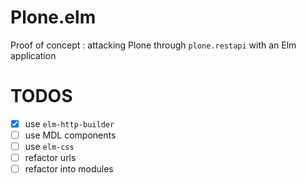 # Plone.elm

Proof of concept : attacking Plone through `plone.restapi` with an Elm application

# TODOS

* [x] use `elm-http-builder`
* [ ] use MDL components
* [ ] use `elm-css`
* [ ] refactor urls
* [ ] refactor into modules
